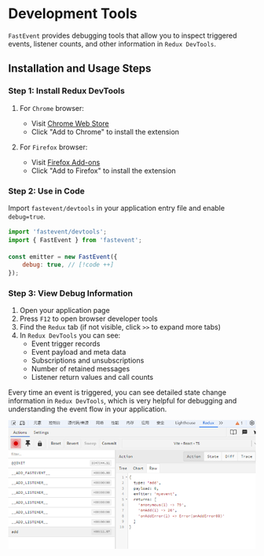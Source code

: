 # Development Tools

`FastEvent` provides debugging tools that allow you to inspect triggered events, listener counts, and other information in `Redux DevTools`.

## Installation and Usage Steps

### Step 1: Install Redux DevTools

1. For `Chrome` browser:

    - Visit [Chrome Web Store](https://chrome.google.com/webstore/detail/redux-devtools/lmhkpmbekcpmknklioeibfkpmmfibljd)
    - Click "Add to Chrome" to install the extension

2. For `Firefox` browser:
    - Visit [Firefox Add-ons](https://addons.mozilla.org/en-US/firefox/addon/reduxdevtools/)
    - Click "Add to Firefox" to install the extension

### Step 2: Use in Code

Import `fastevent/devtools` in your application entry file and enable `debug=true`.

```javascript
import 'fastevent/devtools';
import { FastEvent } from 'fastevent';

const emitter = new FastEvent({
    debug: true, // [!code ++]
});
```

### Step 3: View Debug Information

1. Open your application page
2. Press `F12` to open browser developer tools
3. Find the `Redux` tab (if not visible, click `>>` to expand more tabs)
4. In `Redux DevTools` you can see:
    - Event trigger records
    - Event payload and meta data
    - Subscriptions and unsubscriptions
    - Number of retained messages
    - Listener return values and call counts

Every time an event is triggered, you can see detailed state change information in `Redux DevTools`, which is very helpful for debugging and understanding the event flow in your application.

![](./devtools.png)